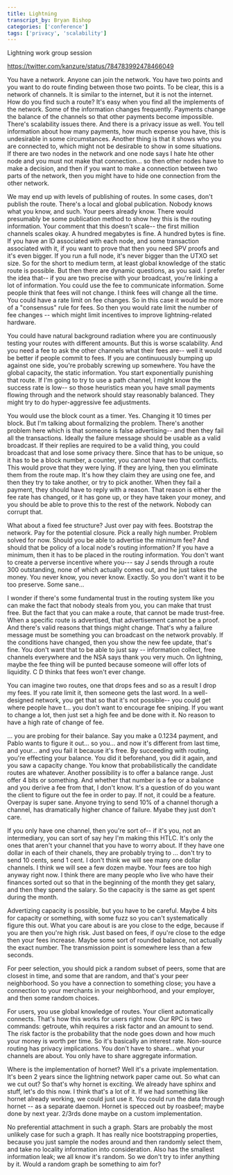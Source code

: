 ```yaml
---
title: Lightning
transcript_by: Bryan Bishop
categories: ['conference']
tags: ['privacy', 'scalability']
---
```


Lightning work group session

<https://twitter.com/kanzure/status/784783992478466049>

You have a network. Anyone can join the network. You have two points and you want to do route finding between those two points. To be clear, this is a network of channels. It is similar to the internet, but it is not the internet. How do you find such a route? It's easy when you find all the implements of the network. Some of the information changes frequently. Payments change the balance of the channels so that other payments become impossible. There's scalability issues there. And there is a privacy issue as well. You tell information about how many payments, how much expense you have, this is undesirable in some circumstances. Another thing is that it shows who you are connected to, which might not be desirable to show in some situations. If there are two nodes in the network and one node says I hate hte other node and you must not make that connection... so then other nodes have to make a decision, and then if you want to make a connection between two parts of the network, then you might have to hide one connection from the other network.

We may end up with levels of publishing of routes. In some cases, don't publish the route. There's a local and global publication. Nobody knows what you know, and such. Your peers already know. There would presumably be some publication method to show hey this is the routing information. Your comment that this doesn't scale-- the first million channels scales okay. A hundred megabytes is fine. A hundred bytes is fine. If you have an ID associated with each node, and some transaction associated with it, if you want to prove that then you need SPV proofs and it's even bigger. If you run a full node, it's never bigger than the UTXO set size. So for the short to medium term, at least global knowledge of the static route is possible. But then there are dynamic questions, as you said. I prefer the idea that-- if you are two precise with your broadcast, you're linking a lot of information. You could use the fee to communicate information. Some people think that fees will not change. I think fees will change all the time. You could have a rate limit on fee changes. So in this case it would be more of a "consensus" rule for fees. So then you would rate limit the number of fee changes -- which might limit incentives to improve lightning-related hardware.

You could have natural background radiation where you are continuously testing your routes with different amounts. But this is worse scalability. And you need a fee to ask the other channels what their fees are-- well it would be better if people commit to fees. If you are continuuously bumping up against one side, you're probably screwing up somewhere. You have the global capacity, the static information. You start exponentially punishing that route. If I'm going to try to use a path channel, I might know the success rate is low-- so those heuristics mean you have small payments flowing through and the network should stay reasonably balanced. They might try to do hyper-aggressive fee adjustments.

You would use the block count as a timer. Yes. Changing it 10 times per block. But I'm talking about formalizing the problem. There's another problem here which is that someone is false advertising-- and then they fail all the transactions. Ideally the failure message should be usable as a valid broadcast. If their replies are required to be a valid thing, you could broadcast that and lose some privacy there. Since that has to be unique, so it has to be a block number, a counter, you cannot have two that conflicts. This would prove that they were lying. If they are lying, then you eliminate them from the route map. It's how they claim they are using one fee, and then they try to take another, or try to pick another. When they fail a payment, they should have to reply with a reason. That reason is either the fee rate has changed, or it has gone up, or they have taken your money, and you should be able to prove this to the rest of the network. Nobody can corrupt that.

What about a fixed fee structure? Just over pay with fees. Bootstrap the network. Pay for the potential closure. Pick a really high number. Problem solved for now. Should you be able to advertise the minimum fee? And should that be policy of a local node's routing information? If you have a minimum, then it has to be placed in the routing information. You don't want to create a perverse incentive where you--- say J sends through a route 300 outstanding, none of which actually comes out, and he just takes the money. You never know, you never know. Exactly. So you don't want it to be too preserve. Some sane...

I wonder if there's some fundamental trust in the routing system like you can make the fact that nobody steals from you, you can make that trust free. But the fact that you can make a route, that cannot be made trust-free. When a specific route is advertised, that advertisement cannot be a proof. And there's valid reasons that things might change. That's why a failure message must be something you can broadcast on the network provably. If the conditions have changed, then you show the new fee update, that's fine. You don't want that to be able to just say -- information collect, free channels everywhere and the NSA says thank you very much. On lightning, maybe the fee thing will be punted because someone will offer lots of liquidity. C D thinks that fees won't ever change.

You can imagine two routes, one that drops fees and so as a result I drop my fees. If you rate limit it, then someone gets the last word. In a well-designed network, you get that so that it's not possible-- you could get where people have t... you don't want to encourage fee sniping. If you want to change a lot, then just set a high fee and be done with it. No reason to have a high rate of change of fee.

... you are probing for their balance. Say you make a 0.1234 payment, and Pablo wants to figure it out... so you... and now it's different from last time, and your... and you fail it because it's free. By succeeding with routing, you're effecting your balance. You did it beforehand, you did it again, and you saw a capacity change. You know that probabilistically the candidate routes are whatever. Another possibility is to offer a balance range. Just offer 4 bits or something. And whether that number is a fee or a balance and you derive a fee from that, I don't know. It's a question of do you want the client to figure out the fee in order to pay. If not, it could be a feature. Overpay is super sane. Anyone trying to send 10% of a channel thorugh a channel, has dramatically higher chance of failure. Myabe they just don't care.

If you only have one channel, then you're sort of-- if it's you, not an intermediary, you can sort of say hey I'm making this HTLC. It's only the ones that aren't your channel that you have to worry about. If they have one dollar in each of their chanels, they are probably trying to ... don't try to send 10 cents, send 1 cent. I don't think we will see many one dollar channels. I think we will see a few dozen maybe. Your fees are too high anyway right now. I think there are many people who live who have their finances sorted out so that in the beginning of the month they get salary, and then they spend the salary. So the capacity is the same as get spent during the month.

Advertizing capacity is possible, but you have to be careful. Maybe 4 bits for capacity or something, with some fuzz so you can't systematically figure this out. What you care about is are you close to the edge, because if you are then you're high risk. Just based on fees, if oyu're close to the edge then your fees increase. Maybe some sort of rounded balance, not actually the exact number. The transmission point is somewhere less than a few seconds.

For peer selection, you should pick a random subset of peers, some that are closest in time, and some that are random, and that's your peer neighborhood. So you have a connection to something close; you have a connection to your merchants in your neighborhood, and your employer, and then some random choices.

For users, you use global knowledge of routes. Your client automatically connects. That's how this works for users right now. Our RPC is two commands: getroute, whih requires a risk factor and an amount to send. The risk factor is the probability that the node goes down and how much your money is worth per time. So it's basically an interest rate. Non-source routing has privacy implications. You don't have to share... what your channels are about. You only have to share aggregate information.

Where is the implementation of hornet? Well it's a private implementation. It's been 2 years since the lightning network paper came out. So what can we cut out? So that's why hornet is exciting. We already have sphinx and stuff, let's do this now. I think that's a lot of it. If we had something like hornet already working, we could just use it. You could run the data through hornet -- as a separate daemon. Hornet is specced out by roasbeef; maybe done by next year. 2/3rds done maybe on a custom implementation.

No preferential attachment in such a graph. Stars are probably the most unlikely case for such a graph. It has really nice bootstrapping properties, because you just sample the nodes around and then randomly select them, and take no locality information into consideration. Also has the smallest information leak; we all know it's random. So we don't try to infer anything by it. Would a random graph be something to aim for?


